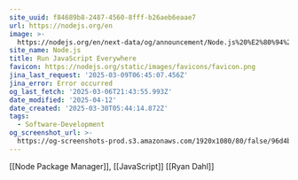 ```yaml
---
site_uuid: f84689b8-2487-4560-8fff-b26aeb6eaae7
url: https://nodejs.org/en
image: >-
  https://nodejs.org/en/next-data/og/announcement/Node.js%20%E2%80%94%20Run%20JavaScript%20Everywhere
site_name: Node.js
title: Run JavaScript Everywhere
favicon: https://nodejs.org/static/images/favicons/favicon.png
jina_last_request: '2025-03-09T06:45:07.456Z'
jina_error: Error occurred
og_last_fetch: '2025-03-06T21:43:55.993Z'
date_modified: '2025-04-12'
date_created: '2025-03-30T05:44:14.872Z'
tags:
  - Software-Development
og_screenshot_url: >-
  https://og-screenshots-prod.s3.amazonaws.com/1920x1080/80/false/96d4bf47e20bf028e0effc9ccc841fbe6ec266be20b22adf8fafddcab5f01a48.jpeg
---
```






[[Node Package Manager]], [[JavaScript]]
[[Ryan Dahl]]

